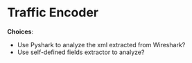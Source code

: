 # Traffic Encoder

**Choices**: 
- Use Pyshark to analyze the xml extracted from Wireshark? 
- Use self-defined fields extractor to analyze? 
